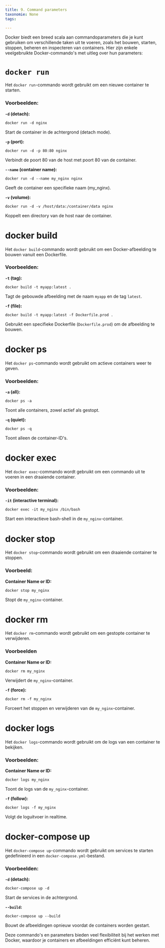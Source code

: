 ```yaml
---
title: 9. Command parameters
taxonomie: None
tags:

---
```


Docker biedt een breed scala aan commandoparameters die je kunt gebruiken om verschillende taken uit te voeren, zoals het bouwen, starten, stoppen, beheren en inspecteren van containers. Hier zijn enkele veelgebruikte Docker-commando's met uitleg over hun parameters:
# `docker run`
Het `docker run`-commando wordt gebruikt om een nieuwe container te starten.
### **Voorbeelden:**
**`-d` (detach):**
```
docker run -d nginx
```
Start de container in de achtergrond (detach mode).

**`-p` (port):**
```
docker run -d -p 80:80 nginx
```
Verbindt de poort 80 van de host met poort 80 van de container.

**`--name` (container name):**
```
docker run -d --name my_nginx nginx
```
Geeft de container een specifieke naam (my_nginx).

**`-v` (volume):**
```
docker run -d -v /host/data:/container/data nginx
```
Koppelt een directory van de host naar de container.

# docker build
Het `docker build`-commando wordt gebruikt om een Docker-afbeelding te bouwen vanuit een Dockerfile.
### **Voorbeelden:**
**`-t` (tag):**
```
docker build -t myapp:latest .
```
Tagt de gebouwde afbeelding met de naam `myapp` en de tag `latest`.

**`-f` (file):**
```
docker build -t myapp:latest -f Dockerfile.prod .
```
Gebruikt een specifieke Dockerfile (`Dockerfile.prod`) om de afbeelding te bouwen.

# docker ps
Het `docker ps`-commando wordt gebruikt om actieve containers weer te geven.

### **Voorbeelden:**
**`-a` (all):**
```
docker ps -a
```
Toont alle containers, zowel actief als gestopt.

**`-q` (quiet):**
```
docker ps -q
```
Toont alleen de container-ID's.

# docker exec
Het `docker exec`-commando wordt gebruikt om een commando uit te voeren in een draaiende container.

### **Voorbeelden:**
**`-it` (interactive terminal):**
```
docker exec -it my_nginx /bin/bash
```
Start een interactieve bash-shell in de `my_nginx`-container.

# docker stop
Het `docker stop`-commando wordt gebruikt om een draaiende container te stoppen.

### **Voorbeeld:**
**Container Name or ID:**
```
docker stop my_nginx
```
Stopt de `my_nginx`-container.

# docker rm
Het `docker rm`-commando wordt gebruikt om een gestopte container te verwijderen.

### **Voorbeelden**
**Container Name or ID:**
```
docker rm my_nginx
```
Verwijdert de `my_nginx`-container.

**`-f` (force):**
```
docker rm -f my_nginx
```
Forceert het stoppen en verwijderen van de `my_nginx`-container.

# docker logs
Het `docker logs`-commando wordt gebruikt om de logs van een container te bekijken.

### **Voorbeelden:**
**Container Name or ID:**
```
docker logs my_nginx
```
Toont de logs van de `my_nginx`-container.

**`-f` (follow):**
```
docker logs -f my_nginx
```
Volgt de loguitvoer in realtime.

# docker-compose up
Het `docker-compose up`-commando wordt gebruikt om services te starten gedefinieerd in een `docker-compose.yml`-bestand.

### **Voorbeelden:**
**`-d` (detach):**
```
docker-compose up -d
```
Start de services in de achtergrond.

**`--build`:**
```
docker-compose up --build
```
Bouwt de afbeeldingen opnieuw voordat de containers worden gestart.

Deze commando's en parameters bieden veel flexibiliteit bij het werken met Docker, waardoor je containers en afbeeldingen efficiënt kunt beheren.
